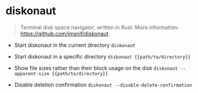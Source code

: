 # diskonaut
> Terminal disk space navigator, written in Rust.
> More information: <https://github.com/imsnif/diskonaut>.

- Start diskonaut in the current directory
`diskonaut`

- Start diskonaut in a specific directory
`diskonaut {{path/to/directory}}`

- Show file sizes rather than their block usage on the disk
`diskonaut --apparent-size {{path/to/directory}}`

- Disable deletion confirmation
`diskonaut --disable-delete-confirmation`
